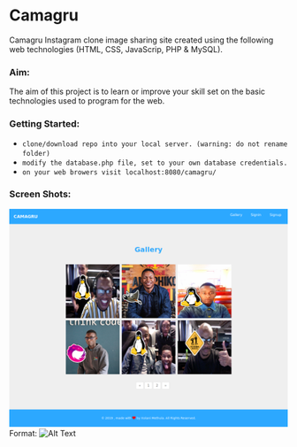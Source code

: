 # Camagru
Camagru Instagram clone image sharing site created using
the following web technologies (HTML, CSS, JavaScrip, PHP & MySQL).

### Aim:
The aim of this project is to learn or improve your skill set on
the basic technologies used to program for the web.

### Getting Started:
* `clone/download repo into your local server. (warning: do not rename folder)`
* `modify the database.php file, set to your own database credentials.`
* `on your web browers visit localhost:8080/camagru/`

### Screen Shots:
![GitHub Logo](/assets/images/app/gallery.png)
Format: ![Alt Text](gallery)
